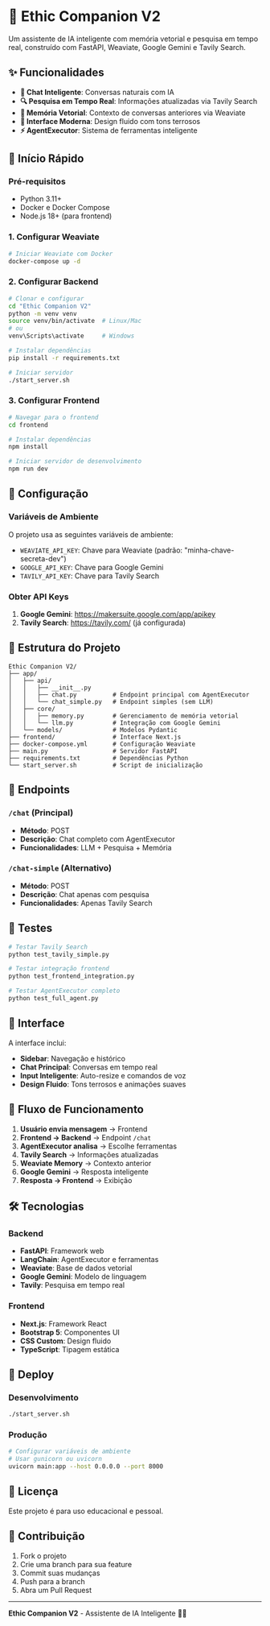 # 🤖 Ethic Companion V2

Um assistente de IA inteligente com memória vetorial e pesquisa em tempo real, construído com FastAPI, Weaviate, Google Gemini e Tavily Search.

## ✨ Funcionalidades

- **💬 Chat Inteligente**: Conversas naturais com IA
- **🔍 Pesquisa em Tempo Real**: Informações atualizadas via Tavily Search
- **🧠 Memória Vetorial**: Contexto de conversas anteriores via Weaviate
- **🎨 Interface Moderna**: Design fluido com tons terrosos
- **⚡ AgentExecutor**: Sistema de ferramentas inteligente

## 🚀 Início Rápido

### Pré-requisitos

- Python 3.11+
- Docker e Docker Compose
- Node.js 18+ (para frontend)

### 1. Configurar Weaviate

```bash
# Iniciar Weaviate com Docker
docker-compose up -d
```

### 2. Configurar Backend

```bash
# Clonar e configurar
cd "Ethic Companion V2"
python -m venv venv
source venv/bin/activate  # Linux/Mac
# ou
venv\Scripts\activate     # Windows

# Instalar dependências
pip install -r requirements.txt

# Iniciar servidor
./start_server.sh
```

### 3. Configurar Frontend

```bash
# Navegar para o frontend
cd frontend

# Instalar dependências
npm install

# Iniciar servidor de desenvolvimento
npm run dev
```

## 🔧 Configuração

### Variáveis de Ambiente

O projeto usa as seguintes variáveis de ambiente:

- `WEAVIATE_API_KEY`: Chave para Weaviate (padrão: "minha-chave-secreta-dev")
- `GOOGLE_API_KEY`: Chave para Google Gemini
- `TAVILY_API_KEY`: Chave para Tavily Search

### Obter API Keys

1. **Google Gemini**: https://makersuite.google.com/app/apikey
2. **Tavily Search**: https://tavily.com/ (já configurada)

## 📁 Estrutura do Projeto

```
Ethic Companion V2/
├── app/
│   ├── api/
│   │   ├── __init__.py
│   │   ├── chat.py          # Endpoint principal com AgentExecutor
│   │   └── chat_simple.py   # Endpoint simples (sem LLM)
│   ├── core/
│   │   ├── memory.py        # Gerenciamento de memória vetorial
│   │   └── llm.py           # Integração com Google Gemini
│   └── models/              # Modelos Pydantic
├── frontend/                # Interface Next.js
├── docker-compose.yml       # Configuração Weaviate
├── main.py                  # Servidor FastAPI
├── requirements.txt         # Dependências Python
└── start_server.sh          # Script de inicialização
```

## 🎯 Endpoints

### `/chat` (Principal)
- **Método**: POST
- **Descrição**: Chat completo com AgentExecutor
- **Funcionalidades**: LLM + Pesquisa + Memória

### `/chat-simple` (Alternativo)
- **Método**: POST
- **Descrição**: Chat apenas com pesquisa
- **Funcionalidades**: Apenas Tavily Search

## 🧪 Testes

```bash
# Testar Tavily Search
python test_tavily_simple.py

# Testar integração frontend
python test_frontend_integration.py

# Testar AgentExecutor completo
python test_full_agent.py
```

## 🎨 Interface

A interface inclui:
- **Sidebar**: Navegação e histórico
- **Chat Principal**: Conversas em tempo real
- **Input Inteligente**: Auto-resize e comandos de voz
- **Design Fluido**: Tons terrosos e animações suaves

## 🔄 Fluxo de Funcionamento

1. **Usuário envia mensagem** → Frontend
2. **Frontend → Backend** → Endpoint `/chat`
3. **AgentExecutor analisa** → Escolhe ferramentas
4. **Tavily Search** → Informações atualizadas
5. **Weaviate Memory** → Contexto anterior
6. **Google Gemini** → Resposta inteligente
7. **Resposta → Frontend** → Exibição

## 🛠️ Tecnologias

### Backend
- **FastAPI**: Framework web
- **LangChain**: AgentExecutor e ferramentas
- **Weaviate**: Base de dados vetorial
- **Google Gemini**: Modelo de linguagem
- **Tavily**: Pesquisa em tempo real

### Frontend
- **Next.js**: Framework React
- **Bootstrap 5**: Componentes UI
- **CSS Custom**: Design fluido
- **TypeScript**: Tipagem estática

## 🚀 Deploy

### Desenvolvimento
```bash
./start_server.sh
```

### Produção
```bash
# Configurar variáveis de ambiente
# Usar gunicorn ou uvicorn
uvicorn main:app --host 0.0.0.0 --port 8000
```

## 📝 Licença

Este projeto é para uso educacional e pessoal.

## 🤝 Contribuição

1. Fork o projeto
2. Crie uma branch para sua feature
3. Commit suas mudanças
4. Push para a branch
5. Abra um Pull Request

---

**Ethic Companion V2** - Assistente de IA Inteligente 🤖✨ 